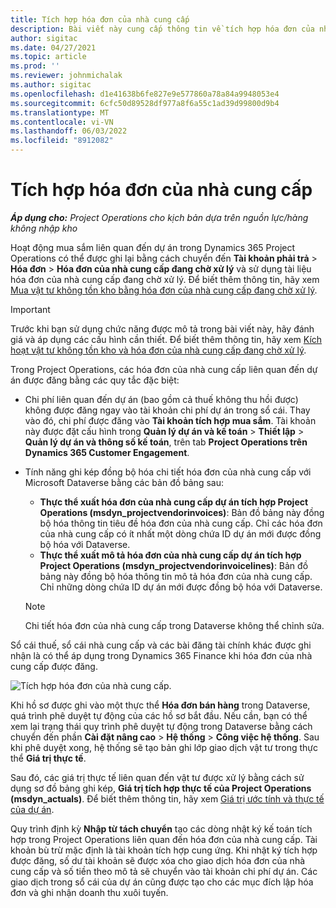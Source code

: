 ```yaml
---
title: Tích hợp hóa đơn của nhà cung cấp
description: Bài viết này cung cấp thông tin về tích hợp hóa đơn của nhà cung cấp trong Project Operations.
author: sigitac
ms.date: 04/27/2021
ms.topic: article
ms.prod: ''
ms.reviewer: johnmichalak
ms.author: sigitac
ms.openlocfilehash: d1e41638b6fe827e9e577860a78a84a9948053e4
ms.sourcegitcommit: 6cfc50d89528df977a8f6a55c1ad39d99800d9b4
ms.translationtype: MT
ms.contentlocale: vi-VN
ms.lasthandoff: 06/03/2022
ms.locfileid: "8912082"
---
```

# <a name="vendor-invoice-integration"></a>Tích hợp hóa đơn của nhà cung cấp

_**Áp dụng cho:** Project Operations cho kịch bản dựa trên nguồn lực/hàng không nhập kho_

Hoạt động mua sắm liên quan đến dự án trong Dynamics 365 Project Operations có thể được ghi lại bằng cách chuyển đến **Tài khoản phải trả** > **Hóa đơn** > **Hóa đơn của nhà cung cấp đang chờ xử lý** và sử dụng tài liệu hóa đơn của nhà cung cấp đang chờ xử lý. Để biết thêm thông tin, hãy xem [Mua vật tư không tồn kho bằng hóa đơn của nhà cung cấp đang chờ xử lý](../procurement/pending-vendor-invoices.md).

> [!IMPORTANT]
> Trước khi bạn sử dụng chức năng được mô tả trong bài viết này, hãy đánh giá và áp dụng các cấu hình cần thiết. Để biết thêm thông tin, hãy xem [Kích hoạt vật tư không tồn kho và hóa đơn của nhà cung cấp đang chờ xử lý](../procurement/configure-materials-nonstocked.md).

Trong Project Operations, các hóa đơn của nhà cung cấp liên quan đến dự án được đăng bằng các quy tắc đặc biệt:

- Chi phí liên quan đến dự án (bao gồm cả thuế không thu hồi được) không được đăng ngay vào tài khoản chi phí dự án trong sổ cái. Thay vào đó, chi phí được đăng vào **Tài khoản tích hợp mua sắm**. Tài khoản này được đặt cấu hình trong **Quản lý dự án và kế toán** > **Thiết lập** > **Quản lý dự án và thông số kế toán**, trên tab **Project Operations trên Dynamics 365 Customer Engagement**.
- Tính năng ghi kép đồng bộ hóa chi tiết hóa đơn của nhà cung cấp với Microsoft Dataverse bằng các bản đồ bảng sau:

     - **Thực thể xuất hóa đơn của nhà cung cấp dự án tích hợp Project Operations (msdyn_projectvendorinvoices)**: Bản đồ bảng này đồng bộ hóa thông tin tiêu đề hóa đơn của nhà cung cấp. Chỉ các hóa đơn của nhà cung cấp có ít nhất một dòng chứa ID dự án mới được đồng bộ hóa với Dataverse.
     - **Thực thể xuất mô tả hóa đơn của nhà cung cấp dự án tích hợp Project Operations (msdyn_projectvendorinvoicelines)**: Bản đồ bảng này đồng bộ hóa thông tin mô tả hóa đơn của nhà cung cấp. Chỉ những dòng chứa ID dự án mới được đồng bộ hóa với Dataverse.

     > [!NOTE]
     > Chi tiết hóa đơn của nhà cung cấp trong Dataverse không thể chỉnh sửa.

Sổ cái thuế, sổ cái nhà cung cấp và các bài đăng tài chính khác được ghi nhận là có thể áp dụng trong Dynamics 365 Finance khi hóa đơn của nhà cung cấp được đăng.

![Tích hợp hóa đơn của nhà cung cấp.](media/DW7VendorInvoice.png)

Khi hồ sơ được ghi vào một thực thể **Hóa đơn bán hàng** trong Dataverse, quá trình phê duyệt tự động của các hồ sơ bắt đầu. Nếu cần, bạn có thể xem lại trạng thái quy trình phê duyệt tự động trong Dataverse bằng cách chuyển đến phần **Cài đặt nâng cao** > **Hệ thống** > **Công việc hệ thống**. Sau khi phê duyệt xong, hệ thống sẽ tạo bản ghi lớp giao dịch vật tư trong thực thể **Giá trị thực tế**.

Sau đó, các giá trị thực tế liên quan đến vật tư được xử lý bằng cách sử dụng sơ đồ bảng ghi kép, **Giá trị tích hợp thực tế của Project Operations (msdyn_actuals)**. Để biết thêm thông tin, hãy xem [Giá trị ước tính và thực tế của dự án](resource-dual-write-estimates-actuals.md).

Quy trình định kỳ **Nhập từ tách chuyển** tạo các dòng nhật ký kế toán tích hợp trong Project Operations liên quan đến hóa đơn của nhà cung cấp. Tài khoản bù trừ mặc định là tài khoản tích hợp cung ứng. Khi nhật ký tích hợp được đăng, số dư tài khoản sẽ được xóa cho giao dịch hóa đơn của nhà cung cấp và số tiền theo mô tả sẽ chuyển vào tài khoản chi phí dự án. Các giao dịch trong sổ cái của dự án cũng được tạo cho các mục đích lập hóa đơn và ghi nhận doanh thu xuôi tuyến.
